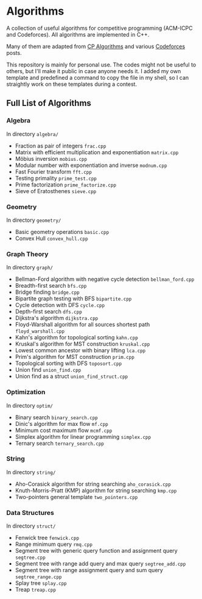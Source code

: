# Algorithms
A collection of useful algorithms for competitive programming (ACM-ICPC and Codeforces). All algorithms are implemented in C++. 

Many of them are adapted from [CP Algorithms](https://cp-algorithms.com/index.html) and various [Codeforces](https://codeforces.com/) posts. 

This repository is mainly for personal use. The codes might not be useful to others, but I'll make it public in case anyone needs it. I added my own template and predefined a command to copy the file in my shell, so I can straightly work on these templates during a contest.

## Full List of Algorithms

### Algebra
In directory `algebra/`
- Fraction as pair of integers `frac.cpp`
- Matrix with efficient multiplication and exponentiation `matrix.cpp`
- M&ouml;bius inversion `mobius.cpp`
- Modular number with exponentiation and inverse `modnum.cpp`
- Fast Fourier transform `fft.cpp`
- Testing primality `prime_test.cpp`
- Prime factorization `prime_factorize.cpp`
- Sieve of Eratosthenes `sieve.cpp`

### Geometry
In directory `geometry/`
- Basic geometry operations `basic.cpp`
- Convex Hull `convex_hull.cpp`

### Graph Theory
In directory `graph/`
- Bellman-Ford algorithm with negative cycle detection `bellman_ford.cpp`
- Breadth-first search `bfs.cpp`
- Bridge finding `bridge.cpp`
- Bipartite graph testing with BFS `bipartite.cpp`
- Cycle detection with DFS `cycle.cpp`
- Depth-first search `dfs.cpp`
- Dijkstra's algorithm `dijkstra.cpp`
- Floyd-Warshall algorithm for all sources shortest path `floyd_warshall.cpp`
- Kahn's algorithm for topological sorting `kahn.cpp`
- Kruskal's algorithm for MST construction `kruskal.cpp`
- Lowest common ancestor with binary lifting `lca.cpp`
- Prim's algorithm for MST construction `prim.cpp`
- Topological sorting with DFS `toposort.cpp`
- Union find `union_find.cpp`
- Union find as a struct `union_find_struct.cpp`

### Optimization
In directory `optim/`
- Binary search `binary_search.cpp`
- Dinic's algorithm for max flow `mf.cpp`
- Minimum cost maximum flow `mcmf.cpp`
- Simplex algorithm for linear programming `simplex.cpp`
- Ternary search `ternary_search.cpp`

### String
In directory `string/`
- Aho-Corasick algorithm for string searching `aho_corasick.cpp`
- Knuth-Morris-Pratt (KMP) algorithm for string searching `kmp.cpp`
- Two-pointers general template `two_pointers.cpp`

### Data Structures
In directory `struct/`
- Fenwick tree `fenwick.cpp`
- Range minimum query `rmq.cpp`
- Segment tree with generic query function and assignment query `segtree.cpp`
- Segment tree with range add query and max query `segtree_add.cpp`
- Segment tree with range assignment query and sum query `segtree_range.cpp`
- Splay tree `splay.cpp`
- Treap `treap.cpp`

